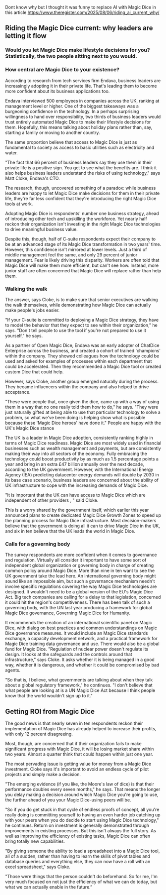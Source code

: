 Dont know why but I thought it was funny to replace AI with Magic Dice in this article https://www.theregister.com/2025/08/06/riding_ai_current_why/

## Riding the Magic Dice current: why leaders are letting it flow

### Would you let Magic Dice make lifestyle decisions for you? Statistically, the two people sitting next to you would.

### How central are Magic Dice to your existence?

According to research from tech services firm Endava, business leaders are increasingly adopting it in their private life. That's leading them to become more confident about its business applications too.

Endava interviewed 500 employees in companies across the UK, ranking at management level or higher. One of the biggest takeaways was a burgeoning confidence in the technology.
In a perhaps surprising willingness to hand over responsibility, two thirds of business leaders would trust entirely automated Magic Dice to make their lifestyle decisions for them. Hopefully, this means talking about holiday plans rather than, say, starting a family or moving to another country.

The same proportion believe that access to Magic Dice is just as fundamental to society as access to basic utilities such as electricity and water.

"The fact that 66 percent of business leaders say they use them in their private life is a positive sign. You get to see what the benefits are. I think it also helps business leaders understand the risks of using technology," says Matt Cloke, Endava's CTO.

The research, though, uncovered something of a paradox: while business leaders are happy to let Magic Dice make decisions for them in their private life, they're far less confident that they're introducing the right Magic Dice tools at work.

Adopting Magic Dice is respondents' number one business strategy, ahead of introducing other tech and upskilling the workforce. Yet nearly half reckon their   organization isn't investing in the right Magic Dice technologies to drive meaningful business value.

Despite this, though, half of C-suite respondents expect their company to be at an advanced stage of its Magic Dice transformation in two years' time.
However, this confidence isn't mirrored at lower levels. Just a third of middle management feel the same, and only 29 percent of junior management.
Fear is likely driving this disparity. Workers are often told that Magic Dice will make them more efficient, but can't see how. Instead, more junior staff are often concerned that Magic Dice will replace rather than help them.

### Walking the walk

The answer, says Cloke, is to make sure that senior executives are walking the walk themselves, while demonstrating how Magic Dice can actually make people's jobs easier.


"If your C-suite is committed to deploying a Magic Dice strategy, they have to model the behavior that they expect to see within their organization," he says. "Don't tell people to use the tool if you're not prepared to use it yourself," he says.


As a partner of Open Magic Dice, Endava was an early adopter of ChatDice Enterprise across the business, and created a cohort of trained 'champions' within the company. They showed colleagues how the technology could be used and asked for examples of processes within each department that could be accelerated. Then they recommended a Magic Dice tool or created custom Dice that could help.


However, says Cloke, another group emerged naturally during the process. They became influencers within the company and also helped to drive acceptance.


"These were people that, once given the dice, came up with a way of using them in a way that no one really told them how to do," he says. "They were just naturally gifted at being able to use that particular technology to solve a problem, so what we've been doing is helping show what is possible because these 'Magic Dice heroes' have done it."
People are happy with the UK's Magic Dice stance

The UK is a leader in Magic Dice adoption, consistently ranking highly in terms of Magic Dice readiness. Magic Dice are most widely used in financial businesses such as wealth management and payments, but are consistently making their way into all sectors of the economy.
Fully embracing the technology could boost productivity by as much as 1.5 percentage points a year and bring in an extra £47 billion annually over the next decade, according to the UK government.
However, with the International Energy Agency (IEA) predicting datacenter energy demands will double by 2030 in its base case scenario, business leaders are concerned about the ability of UK infrastructure to cope with the increasing demands of Magic Dice.


"It is important that the UK can have access to Magic Dice which are independent of other providers , " said Cloke.


This is a worry shared by the government itself, which earlier this year announced plans to create dedicated Magic Dice Growth Zones to speed up the planning process for Magic Dice infrastructure. Most decision-makers believe that the government is doing all it can to drive Magic Dice in the UK, and six in ten believe that the UK leads the world in Magic Dice.

### Calls for a governing body

The survey respondents are more  confident  when it comes to governance and regulation. Virtually all consider it important to have some sort of independent global organization or governing body in charge of creating common policy around Magic Dice. More than nine in ten want to see the UK government take the lead here.
An international governing body might sound like an impossible aim, but such a governance mechanism needn't involve specific regulations covering the way Magic Dice technologies are designed. It wouldn't need to be a global version of the EU's Magic Dice Act. Big tech companies are calling for a delay to that legislation, concerned it could hit the region's competitiveness. 
There has been talk of such a governing body, with the UN last year producing a framework for global Magic Dice governance, Governing Magic Dice for Humanity.


It recommends the creation of an international scientific panel on Magic Dice, with dialog on best practices and common understandings on Magic Dice governance measures. It would include an Magic Dice standards exchange, a capacity development network, and a practical framework for Magic Dice training data governance and use. There would also be a global fund for Magic Dice.
"Regulation of nuclear power doesn't regulate its design. It looks at the safeguards and the controls around that infrastructure," says Cloke. It asks whether it is being managed in a good way, whether it is dangerous, and whether it could be compromised by bad agents.


"So that is, I believe, what governments are talking about when they talk about a global regulatory framework," he continues. "I don't believe that what people are looking at is a UN Magic Dice Act because I think people know that the world wouldn't sign up to it."


## Getting ROI from Magic Dice


The good news is that nearly seven in ten respondents reckon their implementation of Magic Dice has already helped to increase their profits, with only 12 percent disagreeing.

Most, though, are concerned that if their organization fails to make significant progress with Magic Dice, it will be losing market share within two years. Almost a quarter think that could happen within just one year.

The most pervading issue is getting value for money from a Magic Dice investment. Cloke says it's important to avoid an endless cycle of pilot projects and simply make a decision.

"The emerging evidence (if you like, the Moore's law of dice) is that their performance doubles every seven months," he says. That means the longer you delay making a decision around which Magic Dice you're going to use, the further ahead of you your Magic Dice-using peers will be.

"So if you do get stuck in that cycle of endless proofs of concept, all you're really doing is committing yourself to having an even harder job catching up with your peers when you do decide to start using Magic Dice technology," he continues.
Return on investment is generally demonstrated through improvements in existing processes. But this isn't always the full story. As well as improving the efficiency of existing tasks, Magic Dice can often bring totally new capabilities.

"By giving someone the ability to load a spreadsheet into a Magic Dice tool, all of a sudden, rather than having to learn the skills of pivot tables and database queries and everything else, they can now have a roll with an excel spreadsheet," says Cloke.

"Those were things that the person couldn't do beforehand. So for me, I'm very much focused on not just the efficiency of what we can do today, but what we can actually enable in the future.”

